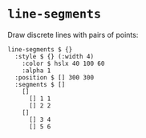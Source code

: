 # `line-segments`

Draw discrete lines with pairs of points:

```cirru
line-segments $ {}
  :style $ {} (:width 4)
    :color $ hslx 40 100 60
    :alpha 1
  :position $ [] 300 300
  :segments $ []
    []
      [] 1 1
      [] 2 2
    []
      [] 3 4
      [] 5 6
```
